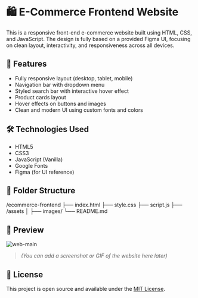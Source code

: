 # 🛍️ E-Commerce Frontend Website

This is a responsive front-end e-commerce website built using HTML, CSS, and JavaScript. The design is fully based on a provided Figma UI, focusing on clean layout, interactivity, and responsiveness across all devices.

## 🚀 Features

- Fully responsive layout (desktop, tablet, mobile)
- Navigation bar with dropdown menu
- Styled search bar with interactive hover effect
- Product cards layout
- Hover effects on buttons and images
- Clean and modern UI using custom fonts and colors

## 🛠 Technologies Used

- HTML5
- CSS3
- JavaScript (Vanilla)
- Google Fonts
- Figma (for UI reference)

## 📁 Folder Structure

/ecommerce-frontend
├── index.html
├── style.css
├── script.js
├── /assets
│ ├── images/
└── README.md


## 📸 Preview

![web-main](https://github.com/user-attachments/assets/034a50de-439a-4be3-a467-55c4d347e577)

> _(You can add a screenshot or GIF of the website here later)_

## 📌 License

This project is open source and available under the [MIT License](LICENSE).
